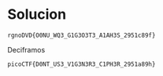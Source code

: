 # Solucion

```
rgnoDVD{O0NU_WQ3_G1G3O3T3_A1AH3S_2951c89f}
```
Deciframos
```
picoCTF{D0NT_US3_V1G3N3R3_C1PH3R_2951a89h}
```
